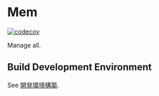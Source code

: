 # Mem

[![codecov](https://codecov.io/gh/zin-/mem/branch/develop/graph/badge.svg?token=ROS2LI5RZ4)](https://codecov.io/gh/zin-/mem)

Manage all.

## Build Development Environment

See [開発環境構築](documents/BUILD_DEVELOPMENT_ENVIRONMENT.md).
